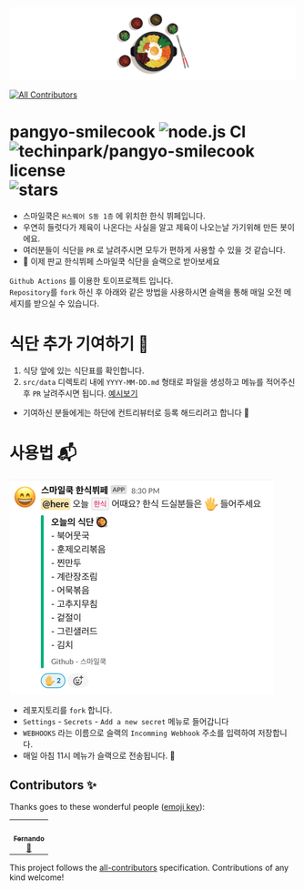 ![](./.github/images/header.png)
<!-- ALL-CONTRIBUTORS-BADGE:START - Do not remove or modify this section -->
[![All Contributors](https://img.shields.io/badge/all_contributors-1-orange.svg?style=flat-square)](#contributors-)
<!-- ALL-CONTRIBUTORS-BADGE:END -->
# pangyo-smilecook ![node.js CI](https://github.com/techinpark/pangyo-smilecook/workflows/node.js%20CI/badge.svg?branch=master) ![techinpark/pangyo-smilecook license](https://img.shields.io/github/license/techinpark/pangyo-smilecook?color=blue) ![stars](https://img.shields.io/github/stars/techinpark/pangyo-smilecook?color=yellow&style=social)

- 스마일쿡은 `H스퀘어 S동 1층` 에 위치한 한식 뷔페입니다. 
- 우연히 들럿다가 제육이 나온다는 사실을 알고 제육이 나오는날 가기위해 만든 봇이에요.
- 여러분들이 식단을 `PR` 로 날려주시면 모두가 편하게 사용할 수 있을 것 같습니다. 
- 🍱 이제 판교 한식뷔페 스마일쿡 식단을 슬랙으로 받아보세요 

`Github Actions` 를 이용한 토이프로젝트 입니다.  
`Repository`를 `fork` 하신 후 아래와 같은 방법을 사용하시면 슬랙을 통해 매일 오전 메세지를 받으실 수 있습니다. 


# 식단 추가 기여하기 🥰

1. 식당 앞에 있는 식단표를 확인합니다.
2. `src/data` 디렉토리 내에 `YYYY-MM-DD.md` 형태로 파일을 생성하고 메뉴를 적어주신후 `PR` 날려주시면 됩니다. [예시보기](https://github.com/techinpark/pangyo-smilecook/pull/1)

- 기여하신 분들에게는 하단에 컨트리뷰터로 등록 해드리려고 합니다 🎈

# 사용법 📬

![](./.github/images/usage.png)

- 레포지토리를 `fork` 합니다.
- `Settings` - `Secrets` - `Add a new secret` 메뉴로 들어갑니다
- `WEBHOOKS` 라는 이름으로 슬랙의 `Incomming Webhook` 주소를 입력하여 저장합니다.
- 매일 아침 11시 메뉴가 슬랙으로 전송됩니다. 🎉

## Contributors ✨

Thanks goes to these wonderful people ([emoji key](https://allcontributors.org/docs/en/emoji-key)):

<!-- ALL-CONTRIBUTORS-LIST:START - Do not remove or modify this section -->
<!-- prettier-ignore-start -->
<!-- markdownlint-disable -->
<table>
  <tr>
    <td align="center"><a href="http://fernando.kr"><img src="https://avatars3.githubusercontent.com/u/45546296?v=4" width="100px;" alt=""/><br /><sub><b>Fernando</b></sub></a><br /><a href="https://github.com/techinpark/pangyo-smilecook/commits?author=techinpark" title="Documentation">📖</a></td>
  </tr>
</table>

<!-- markdownlint-enable -->
<!-- prettier-ignore-end -->
<!-- ALL-CONTRIBUTORS-LIST:END -->

This project follows the [all-contributors](https://github.com/all-contributors/all-contributors) specification. Contributions of any kind welcome!